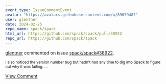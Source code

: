 ```yaml
---
event_type: IssueCommentEvent
avatar: "https://avatars.githubusercontent.com/u/8965948?"
user: glentner
date: 2024-02-25
repo_name: spack/spack
html_url: https://github.com/spack/spack/pull/38922
repo_url: https://github.com/spack/spack
---
```


<a href='https://github.com/glentner' target='_blank'>glentner</a> commented on issue <a href='https://github.com/spack/spack/pull/38922' target='_blank'>spack/spack#38922</a>.

<small>I also noticed the version number bug but hadn't had any time to dig into Spack to figure out why it was failing. ...</small>

<a href='https://github.com/spack/spack/pull/38922' target='_blank'>View Comment</a>